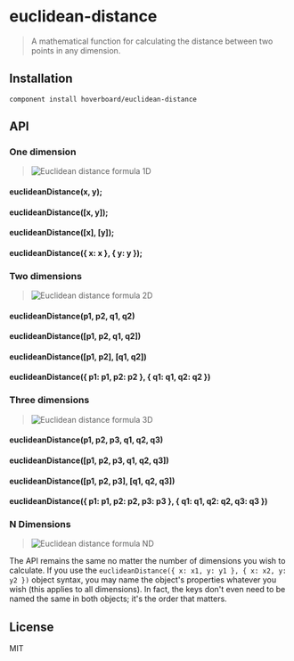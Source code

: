 # euclidean-distance

> A mathematical function for calculating the distance between two points in
> any dimension.

## Installation

`component install hoverboard/euclidean-distance`

## API

### One dimension

> ![Euclidean distance formula 1D](http://goo.gl/WVo1e)

#### euclideanDistance(x, y);

#### euclideanDistance([x, y]);

#### euclideanDistance([x], [y]);

#### euclideanDistance({ x: x }, { y: y });

### Two dimensions

> ![Euclidean distance formula 2D](http://goo.gl/uZ2Xs)

#### euclideanDistance(p1, p2, q1, q2)

#### euclideanDistance([p1, p2, q1, q2])

#### euclideanDistance([p1, p2], [q1, q2])

#### euclideanDistance({ p1: p1, p2: p2 }, { q1: q1, q2: q2 })

### Three dimensions

> ![Euclidean distance formula 3D](http://goo.gl/QBqGG)

#### euclideanDistance(p1, p2, p3, q1, q2, q3)

#### euclideanDistance([p1, p2, p3, q1, q2, q3])

#### euclideanDistance([p1, p2, p3], [q1, q2, q3])

#### euclideanDistance({ p1: p1, p2: p2, p3: p3 }, { q1: q1, q2: q2, q3: q3 })

### N Dimensions

> ![Euclidean distance formula ND](http://goo.gl/eHDii)

The API remains the same no matter the number of dimensions you wish to
calculate. If you use the `euclideanDistance({ x: x1, y: y1 }, { x: x2, y: y2
})` object syntax, you may name the object's properties whatever you wish (this
applies to all dimensions). In fact, the keys don't even need to be named the
same in both objects; it's the order that matters.

## License

MIT
